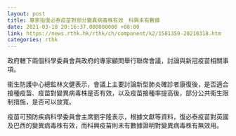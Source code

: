 ```yaml
---
layout: post
title: 專家指復必泰疫苗對部分變異病毒株有效　科興未有數據
date: 2021-03-18 20:16:37.000000000 +08:00
link: https://news.rthk.hk/rthk/ch/component/k2/1581359-20210318.htm
categories: rthk
---
```


政府轄下兩個科學委員會與政府的專家顧問舉行聯席會議，討論與新冠疫苗相關事項。

衞生防護中心總監林文健表示，會議上主要討論新型肺炎確診者康復後，是否適合接種疫苗、疫苗對變異病毒株是否有效，以及疫苗接種率提高後，部分公共衞生限制措施，是否可以放寬。

疫苗可預防疾病科學委員會主席劉宇隆表示，根據文獻等資料，復必泰疫苗對英國及巴西的變異病毒株有效，而科興疫苗則未有數據證明對變異病毒株有無效用。
